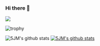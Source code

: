 ### Hi there 👋

<img src="https://img.shields.io/badge/Android-brightgreen?style=social&logo=Android&logoColor=3DDC84"/>

![trophy](https://github-profile-trophy.vercel.app/?username=5JM)

![5JM's github stats](https://github-readme-stats.vercel.app/api?username=5JM&show_icons=true)
[![5JM's github stats](https://github-readme-stats.vercel.app/api/top-langs/?username=5JM&show_icons=true&hide_border=true&title_color=004386&icon_color=004386&layout=compact)](https://github.com/5JM)


<!-- **5JM/5JM** is a ✨ _special_ ✨ repository because its `README.md` (this file) appears on your GitHub profile.

Here are some ideas to get you started:


- 🔭 I’m currently working on ...
- 🌱 I’m currently learning ...
- 👯 I’m looking to collaborate on ...
- 🤔 I’m looking for help with ...
- 💬 Ask me about ...
- 📫 How to reach me: ...
- 😄 Pronouns: ...
- ⚡ Fun fact: ... -->

